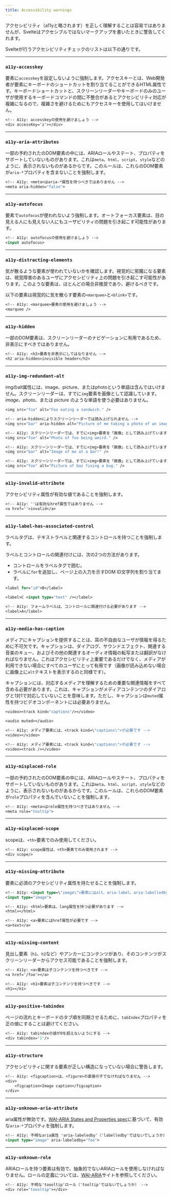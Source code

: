 ```yaml
---
title: Accessibility warnings
---
```


アクセシビリティ（a11yと略されます）を正しく理解することは容易ではありませんが、Svelteはアクセシブルではないマークアップを書いたときに警告してくれます。

Svelteが行うアクセシビリティチェックのリストは以下の通りです。

---

### `a11y-accesskey`

要素に`accesskey`を設定しないように強制します。アクセスキーとは、Web開発者が要素にキーボードのショートカットを割り当てることができるHTML属性です。キーボードショートカットと、スクリーンリーダーやキーボードのみのユーザが使用するキーボードコマンドの間に不整合があるとアクセシビリティ対応が複雑になるので、複雑さを避けるためにもアクセスキーを使用してはいけません。

```sv
<!-- A11y: accesskeyの使用を避けましょう -->
<div accessKey='z'></div>
```

---

### `a11y-aria-attributes`

一部の予約されたのDOM要素の中には、ARIAロールやステート、プロパティをサポートしていないものがあります。これは`meta`、`html`、`script`、`style`などのように、表示されないものがあるからです。このルールは、これらのDOM要素が`aria-*`プロパティを含まないことを強制します。

```sv
<!-- A11y: <meta>はaria-*属性を持つべきではありません -->
<meta aria-hidden="false">
```

---

### `a11y-autofocus`

要素で`autofocus`が使われないよう強制します。オートフォーカス要素は、目の見える人にも見えない人にもユーザビリティの問題を引き起こす可能性があります。

```sv
<!-- A11y: autofocusの使用を避けましょう -->
<input autofocus>
```

---

### `a11y-distracting-elements`

気が散るような要素が使われていないかを確認します。視覚的に邪魔になる要素は、視覚障害のあるユーザにアクセシビリティ上の問題を引き起こす可能性があります。このような要素は、ほとんどの場合非推奨であり、避けるべきです。

以下の要素は視覚的に気を散らす要素の`<marquee>`と`<blink>`です。

```sv
<!-- A11y: <marquee>要素の使用を避けましょう -->
<marquee />
```

---

### `a11y-hidden`

一部のDOM要素は、スクリーンリーダーのナビゲーションに有用であるため、非表示にすべきではありません。

```sv
<!-- A11y: <h2>要素を非表示にしてはなりません -->
<h2 aria-hidden>invisible header</h2>
```

---

### `a11y-img-redundant-alt`

imgのalt属性には、image、picture、またはphotoという単語は含んではいけません。スクリーンリーダーは、すでに`img`要素を画像として認識しています。_image_、_photo_、または _picture_ のような単語を使う必要はありません。

```sv
<img src="foo" alt="Foo eating a sandwich." />

<!-- aria-hiddenによりスクリーンリーダーでは読み上げられません -->
<img src="bar" aria-hidden alt="Picture of me taking a photo of an image" />

<!-- A11y: スクリーンリーダーでは、すでに<img>要素を「画像」として読み上げています -->
<img src="foo" alt="Photo of foo being weird." />

<!-- A11y: スクリーンリーダーでは、すでに<img>要素を「画像」として読み上げています -->
<img src="bar" alt="Image of me at a bar!" />

<!-- A11y: スクリーンリーダーでは、すでに<img>要素を「画像」として読み上げています -->
<img src="foo" alt="Picture of baz fixing a bug." />
```

---

### `a11y-invalid-attribute`

アクセシビリティ属性が有効な値であることを強制します。

```sv
<!-- A11y: ''は有効なhref属性ではありません -->
<a href=''>invalid</a>
```

---

### `a11y-label-has-associated-control`

ラベルタグは、テキストラベルと関連するコントロールを持つことを強制します。

ラベルとコントロールの関連付けには、次の2つの方法があります。

- コントロールをラベルタグで囲む。
- ラベルに`for`を追加し、ページ上の入力を示すDOM ID文字列を割り当てます。

```sv
<label for="id">B</label>

<label>C <input type="text" /></label>

<!-- A11y: フォームラベルは、コントロールに関連付ける必要があります -->
<label>A</label>
```

---

### `a11y-media-has-caption`

メディアにキャプションを提供することは、耳の不自由なユーザが情報を得るために不可欠です。キャプションは、ダイアログ、サウンドエフェクト、関連する音楽のキュー、およびその他の関連するオーディオ情報の転写または翻訳がなければなりません。これはアクセシビリティ上重要であるだけでなく、メディアが利用できない場合にすべてのユーザにとって有用です（画像が読み込めない場合に画像上に`alt`テキストを表示するのと同様です）。

キャプションには、対応するメディアを理解するための重要な関連情報をすべて含める必要があります。これは、キャプションがメディアコンテンツのダイアログと1対1で対応していないことを意味します。ただし、キャプションは`muted`属性を持つビデオコンポーネントには必要ありません。

```sv
<video><track kind="captions"/></video>

<audio muted></audio>

<!-- A11y: メディア要素には、<track kind=\"captions\">が必要です -->
<video></video>

<!-- A11y: メディア要素には、<track kind=\"captions\">が必要です -->
<video><track /></video>
```

---

### `a11y-misplaced-role`

一部の予約されたのDOM要素の中には、ARIAロールやステート、プロパティをサポートしていないものがあります。これは`meta`、`html`、`script`、`style`などのように、表示されないものがあるからです。このルールは、これらのDOM要素が`role`プロパティを含んでいないことを強制します。

```sv
<!-- A11y: <meta>はrole属性を持つべきではありません -->
<meta role="tooltip">
```

---

### `a11y-misplaced-scope`

scopeは、`<th>`要素でのみ使用してください。

```sv
<!-- A11y: scope属性は、<th>要素でのみ使用されます -->
<div scope/>
```

---

### `a11y-missing-attribute`

要素に必須のアクセシビリティ属性を持たせることを強制します。

```sv
<!-- A11y: <input type=\"image\">要素にはalt、aria-label、aria-labelledby属性が必要です -->
<input type="image">

<!-- A11y: <html>要素は、lang属性を持つ必要があります -->
<html></html>

<!-- A11y: <a>要素にはhref属性が必要です -->
<a>text</a>
```

---

### `a11y-missing-content`

見出し要素（`h1`、`h2`など）やアンカーにコンテンツがあり、そのコンテンツがスクリーンリーダーからアクセス可能であることを強制します。

```sv
<!-- A11y: <a>要素は子コンテンツを持つべきです -->
<a href='/foo'></a>

<!-- A11y: <h1>要素は子コンテンツを持つべきです -->
<h1></h1>
```

---

### `a11y-positive-tabindex`

ページの流れとキーボードのタブ順を同期させるために、`tabIndex`プロパティを正の値にすることは避けてください。

```sv
<!-- A11y: tabindexの値が0を超えないようにする -->
<div tabindex='1'/>
```

---

### `a11y-structure`

アクセシビリティに関する要素が正しい構造になっていない場合に警告します。

```sv
<!-- A11y: <figcaption>は、<figure>の直接の子でなければなりません -->
<div>
	<figcaption>Image caption</figcaption>
</div>
```

---

### `a11y-unknown-aria-attribute`

aria属性が無効です。[WAI-ARIA States and Properties spec](https://www.w3.org/WAI/PF/aria-1.1/states_and_properties)に基づいて、有効な`aria-*`プロパティを強制します。

```sv
<!-- A11y: 不明なaria属性 'aria-labeledby'（'labelledby'ではないでしょうか） -->
<input type="image" aria-labeledby="foo">
```

---

### `a11y-unknown-role`

ARIAロールを持つ要素は有効で、抽象的でないARIAロールを使用しなければなりません。ロールの定義については、[WAI-ARIA](https://www.w3.org/TR/wai-aria/#role_definitions)サイトを参照してください。

```sv
<!-- A11y: 不明な'toooltip'ロール（'tooltip'ではないでしょうか） -->
<div role="toooltip"></div>
```
